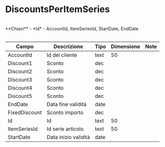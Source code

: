 # DiscountsPerItemSeries

<br>
**Chiavi**
- *Id*
- AccountId, ItemSeriesId, StartDate, EndDate
<br><br>

| Campo | Descrizione | Tipo | Dimensione | Note |
| --- | --- | --- | --- | --- |
| AccountId | Id del cliente | text | 50 |  |
| Discount1 | Sconto | dec |  |  |
| Discount2 | Sconto | dec |  |  |
| Discount3 | Sconto | dec |  |  |
| Discount4 | Sconto | dec |  |  |
| Discount5 | Sconto | dec |  |  |
| EndDate | Data fine validità | date |  |  |
| FixedDiscount | Sconto importo | dec |  |  |
| Id | Id | text | 50 |  |
| ItemSeriesId | Id serie articolo | text | 50 |  |
| StartDate | Data inizio validità | date |  |  |

